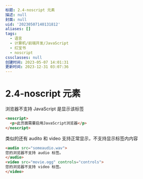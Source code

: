 ```yaml
---
标题: 2.4-noscript 元素
描述: null
封面: null
uid: '20230507140131812'
aliases: []
tags:
  - 语言
  - 计算机/前端开发/JavaScript
  - 红宝书
  - noscript
cssclasses: null
创建时间: 2023-05-07 14:01:31
更新时间: 2023-12-31 03:07:36
---
```


# 2.4-noscript 元素

浏览器不支持 JavaScript 是显示该标签

```html
<noscript>
  <p>此页面需要启用JavaScript浏览器</p>
</noscript>
```

类似的还有 audito 和 video 支持正常显示，不支持显示标签内内容

```html
<audio src="someaudio.wav">
您的浏览器不支持 audio 标签。
</audio>
<video src="movie.ogg" controls="controls">
您的浏览器不支持 video 标签。
</video>
```
